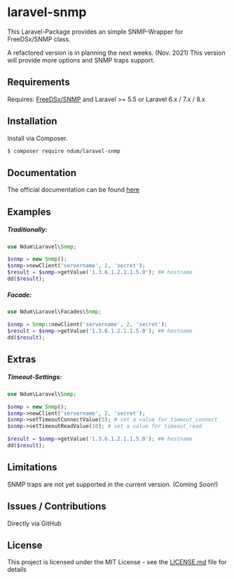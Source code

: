 # laravel-snmp

This Laravel-Package provides an simple SNMP-Wrapper for FreeDSx/SNMP class.

A refactored version is in planning the next weeks. (Nov. 2021) This version will provide more options and SNMP traps support.

## Requirements

Requires: [FreeDSx/SNMP](https://github.com/FreeDSx/SNMP) and Laravel >= 5.5 or Laravel 6.x / 7.x / 8.x

## Installation
Install via Composer.

```bash
$ composer require ndum/laravel-snmp
```

## Documentation

The official documentation can be found [here](https://github.com/FreeDSx/SNMP#documentation)

## Examples

##### Traditionally:

```php
use Ndum\Laravel\Snmp;

$snmp = new Snmp();
$snmp->newClient('servername', 2, 'secret');
$result = $snmp->getValue('1.3.6.1.2.1.1.5.0'); ## hostname
dd($result);
```

##### Facade:
```php
use Ndum\Laravel\Facades\Snmp;

$snmp = Snmp::newClient('servername', 2, 'secret');
$result = $snmp->getValue('1.3.6.1.2.1.1.5.0'); ## hostname
dd($result);
```
## Extras

##### Timeout-Settings:
```php
use Ndum\Laravel\Snmp;

$snmp = new Snmp();
$snmp->newClient('servername', 2, 'secret');
$snmp->setTimeoutConnectValue(5); # set a value for timeout_connect
$snmp->setTimeoutReadValue(10); # set a value for timeout_read

$result = $snmp->getValue('1.3.6.1.2.1.1.5.0'); ## hostname
dd($result);
```

## Limitations
SNMP traps are not yet supported in the current version. (Coming Soon!)

## Issues / Contributions

Directly via GitHub

## License

This project is licensed under the MIT License - see the [LICENSE.md](LICENSE.md) file for details
